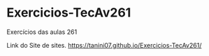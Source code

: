 # Exercicios-TecAv261
Exercícios das aulas 261

Link do Site de sites.
 https://tanini07.github.io/Exercicios-TecAv261/
 
